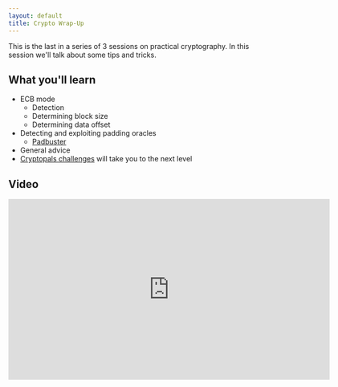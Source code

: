 ```yaml
---
layout: default
title: Crypto Wrap-Up
---
```


This is the last in a series of 3 sessions on practical cryptography.  In this session we'll talk about some tips and tricks.

What you'll learn
-----------------

- ECB mode
	- Detection
	- Determining block size
	- Determining data offset
- Detecting and exploiting padding oracles
	- [Padbuster](https://github.com/GDSSecurity/PadBuster)
- General advice
- [Cryptopals challenges](https://cryptopals.com/) will take you to the next level

Video
-----

<div class="container">
	<iframe id="ytplayer" type="text/html" width="640" height="360" src="https://www.youtube-nocookie.com/embed/Zj6Z4QMzObE?rel=0&autoplay=0&origin=https://hacker101.com" frameborder="0"></iframe>
</div>
